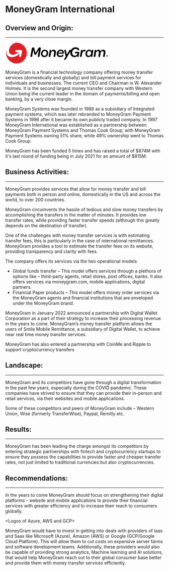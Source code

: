 # MoneyGram International

## Overview and Origin:
---

![moneygram_logo](images/MoneyGram_Logo.png)

MoneyGram is a financial technology company offering money transfer services (domestically and globally) and bill payment services for individuals and businesses. The current CEO and Chairman is W. Alexander Holmes. It is the second largest money transfer company with Western Union being the current leader in the domain of payments/billing and open banking, by a very close margin.

<logo of WU and MG>


MoneyGram Systems was founded in 1988 as a subsidiary of Integrated payment systems, which was later rebranded to MoneyGram Payment Systems in 1996 after it became its own publicly traded company. In 1997 MoneyGram International was established as a partnership between MoneyGram Payment Systems and Thomas Cook Group, with MoneyGram Payment Systems owning 51% share, while 49% ownership went to Thomas Cook Group.

MoneyGram has been funded 5 times and has raised a total of $874M with it's last round of funding being in July 2021 for an amount of $815M.


## Business Activities:
---

MoneyGram provides services that allow for money transfer and bill payments both in person and online, domestically in the US and across the world, to over 200 countries.

MoneyGram circumvents the hassle of tedious and slow money transfers by accomplishing the transfers in the matter of minutes. It provides low transfer rates, while providing faster transfer speeds (although this greatly depends on the destination of transfer).

One of the challenges with money transfer services is with estimating transfer fees, this is particularly in the case of international remittances. MoneyGram provides a tool to estimate the transfer fees on its website, providing transparency and clarity with fees.

The company offers its services via the two operational models 

- Global funds transfer – This model offers services through a plethora of options like – third-party agents, retail stores, post offices, banks. It also offers services via moneygram.com, mobile applications, digital partners.
- Financial Paper products – This model offers money order services via the MoneyGram agents and financial institutions that are enveloped under the MoneyGram brand.


MoneyGram in January 2022 announced a partnership with Digital Wallet Corporation as a part of their strategy to increase their processing revenue in the years to come. MoneyGram’s money transfer platform allows the users of Smile Mobile Remittance, a subsidiary of Digital Wallet, to achieve near real time money transfer services.

MoneyGram has also entered a partnership with CoinMe and Ripple to support cryptocurrency transfers


## Landscape:
---

MoneyGram and its competitors have gone through a digital transformation in the past few years, especially during the COVID pandemic. These companies have strived to ensure that they can provide their in-person and retail services, via their websites and mobile applications. 

Some of these competitors and peers of MoneyGram include – Western Union, Wise (formerly TransferWise), Paypal, Remitly etc. 

## Results:
---

MoneyGram has been leading the charge amongst its competitors by entering strategic partnerships with fintech and cryptocurrency startups to ensure they possess the capabilities to provide faster and cheaper transfer rates, not just limited to traditional currencies but also cryptocurrencies.


## Recommendations:
---
In the years to come MoneyGram should focus on strengthening their digital platforms - website and mobile applications to provide their financial services with greater efficiency and to increase their reach to consumers globally.
    
<Logos of Azure, AWS and GCP>
    
MoneyGram would have to invest in getting into deals with providers of Iaas and Saas like Microsoft (Azure), Amazon (AWS) or Google (GCP/Google Cloud Platform). This will allow them to cut costs on expensive server farms and software development teams. Additionally, these providers would also be capable of providing strong analytics, Machine learning and AI solutions, that would help MoneyGram reach out to their global consumer base better and provide them with money transfer services efficiently.

